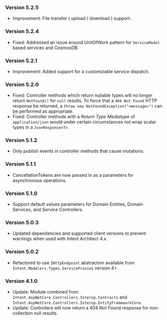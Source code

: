 ### Version 5.2.5

- Improvement: File transfer ( upload / download ) support.

### Version 5.2.4

- Fixed: Addressed an issue around UnitOfWork pattern for `ServiceModel` based services and CosmosDB.

### Version 5.2.1

- Improvement: Added support for a customizable service dispatch.

### Version 5.2.0

- Fixed: Controller methods which return nullable types will no longer return `NotFound()` for `null` results. To force that a `404 Not Found` HTTP response be returned, a `throw new NotFoundException("<message>")` can be performed as appropriate.
- Fixed: Controller methods with a _Return Type Mediatype_ of `application/json` would under certain circumstances not wrap scalar types in a `JsonResponse<T>`.

### Version 5.1.2

- Only publish events in controller methods that cause mutations.

### Version 5.1.1

- CancellationTokens are now passed in as a parameters for asynchronous operations.

### Version 5.1.0

- Support default values parameters for Domain Entities, Domain Services, and Service Controllers.

### Version 5.0.3

- Updated dependencies and supported client versions to prevent warnings when used with Intent Architect 4.x.

### Version 5.0.2

- Refactored to use `IHttpEndpoint` abstraction available from `Intent.Modelers.Types.ServiceProxies` version 4+.

### Version 4.1.0

- Update: Module combined from `Intent.AspNetCore.Controllers.Interop.Contracts` and `Intent.AspNetCore.Controllers.Interop.EntityFrameworkCore`.
- Update: Controllers will now return a 404 Not Found response for non-collection null results.
